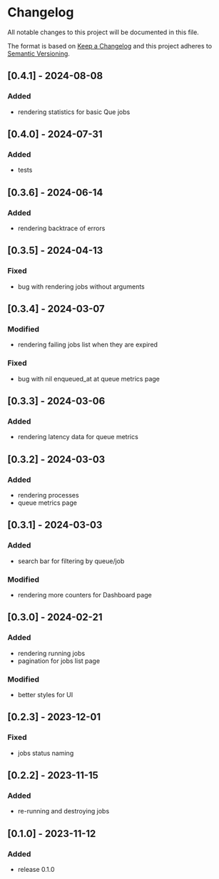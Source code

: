 # Changelog
All notable changes to this project will be documented in this file.

The format is based on [Keep a Changelog](http://keepachangelog.com/en/1.0.0/)
and this project adheres to [Semantic Versioning](http://semver.org/spec/v2.0.0.html).

## [0.4.1] - 2024-08-08
### Added
- rendering statistics for basic Que jobs

## [0.4.0] - 2024-07-31
### Added
- tests

## [0.3.6] - 2024-06-14
### Added
- rendering backtrace of errors

## [0.3.5] - 2024-04-13
### Fixed
- bug with rendering jobs without arguments

## [0.3.4] - 2024-03-07
### Modified
- rendering failing jobs list when they are expired

### Fixed
- bug with nil enqueued_at at queue metrics page

## [0.3.3] - 2024-03-06
### Added
- rendering latency data for queue metrics

## [0.3.2] - 2024-03-03
### Added
- rendering processes
- queue metrics page

## [0.3.1] - 2024-03-03
### Added
- search bar for filtering by queue/job

### Modified
- rendering more counters for Dashboard page

## [0.3.0] - 2024-02-21
### Added
- rendering running jobs
- pagination for jobs list page

### Modified
- better styles for UI

## [0.2.3] - 2023-12-01
### Fixed
- jobs status naming

## [0.2.2] - 2023-11-15
### Added
- re-running and destroying jobs

## [0.1.0] - 2023-11-12
### Added
- release 0.1.0
